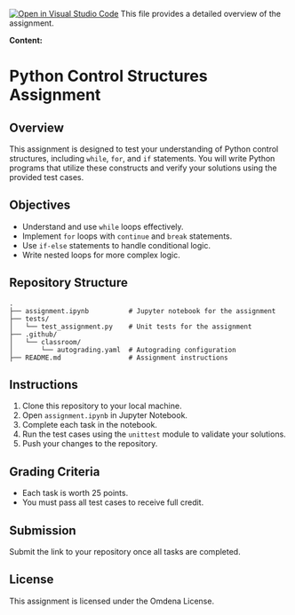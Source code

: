 [![Open in Visual Studio Code](https://classroom.github.com/assets/open-in-vscode-2e0aaae1b6195c2367325f4f02e2d04e9abb55f0b24a779b69b11b9e10269abc.svg)](https://classroom.github.com/online_ide?assignment_repo_id=18065732&assignment_repo_type=AssignmentRepo)
﻿This file provides a detailed overview of the assignment.

**Content:**

# Python Control Structures Assignment

## Overview
This assignment is designed to test your understanding of Python control structures, including `while`, `for`, and `if` statements. You will write Python programs that utilize these constructs and verify your solutions using the provided test cases.

## Objectives
- Understand and use `while` loops effectively.
- Implement `for` loops with `continue` and `break` statements.
- Use `if-else` statements to handle conditional logic.
- Write nested loops for more complex logic.

## Repository Structure
```
.
├── assignment.ipynb          # Jupyter notebook for the assignment
├── tests/
│   └── test_assignment.py    # Unit tests for the assignment
├── .github/
│   └── classroom/
│       └── autograding.yaml  # Autograding configuration
├── README.md                 # Assignment instructions
```

## Instructions
1. Clone this repository to your local machine.
2. Open `assignment.ipynb` in Jupyter Notebook.
3. Complete each task in the notebook.
4. Run the test cases using the `unittest` module to validate your solutions.
5. Push your changes to the repository.

## Grading Criteria
- Each task is worth 25 points.
- You must pass all test cases to receive full credit.

## Submission
Submit the link to your repository once all tasks are completed.

## License
This assignment is licensed under the Omdena License.